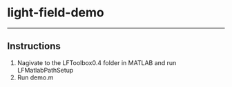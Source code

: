 # light-field-demo

--------------------------------------------------
Instructions
--------------------------------------------------
1. Nagivate to the LFToolbox0.4 folder in MATLAB 
   and run LFMatlabPathSetup
2. Run demo.m
